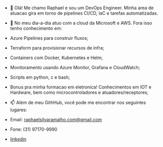 - 👋 Olá! Me chamo Raphael e sou um DevOps Engineer. Minha area de atuacao gira em torno de pipelines CI/CD, IaC e tarefas automatizadas.

- 👀 No meu dia-a-dia atuo com a cloud da Microsoft e AWS. Fora isso tenho conhecimento em:
-  Azure Pipelines para construir fluxos;
-  Terraform para provisionar recursos de infra;
-  Containers com Docker, Kubernetes e Helm;
-  Monitoramento usando Azure Monitor, Grafana e CloudWatch;
-  Scripts em python, c e bash;
-  Bonus pra minha formacao em eletronica! Conhecimentos em IOT e Hardware, bem como microcontroladores e atuadores/receptores;   
 
- 📫 Além de meu GithHub, você pode me encontrar nos seguintes lugares:

- Email: raphaelsilvaramalho.com@gmail.com
- Fone: (31) 97170-9990
- <a href="https://www.linkedin.com/in/raphael-ramalho-549224216/">linkedin </a> 


<!---
Ieafyy/Ieafyy is a ✨ special ✨ repository because its `README.md` (this file) appears on your GitHub profile.
You can click the Preview link to take a look at your changes.
--->


